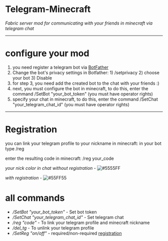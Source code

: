  # Telegram-Minecraft

_Fabric server mod for communicating with your friends in minecraft via telegram chat_

___
# configure your mod
1. you need register a telegram bot via [BotFather](https://t.me/BotFather)
2. Change the bot's privacy settings in Botfather: 1) /setprivacy 2) choose your bot 3) Disable
3. for step 3, you need add the created bot to the chat with your friends :)
4. next, you must configure the bot in minecraft, to do this, enter the command /SetBot "your_bot_token" (you must have operator rights)
5. specify your chat in minecraft, to do this, enter the command /SetChat "your_telegram_chat_id" (you must have operator rights)
___
# Registration
you can link your telegram profile to your nickname in minecraft: in your bot type /reg
<p>enter the resulting code in minecraft: /reg your_code</p>
 
_your nick color in chat without registration_ - ![#5555FF](https://placehold.co/15x15/5555FF/5555FF.png) 

_with registration_ - ![#55FF55](https://placehold.co/15x15/55FF55/55FF55.png)
# all commands

* */SetBot* _"your_bot_token"_ - Set bot token
* */SetChat* _"your_telegram_chat_id"_ - Set telegram chat
* */reg* _"code"_ - To link your telegram profile and minecraft nickname
* */del_tg* - To unlink your telegram profile
* */SetReg* _"on/off"_ - required/non-required [registration](#registration)
